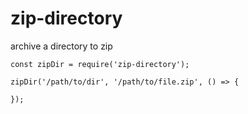 # zip-directory 
archive a directory to zip

```
const zipDir = require('zip-directory');

zipDir('/path/to/dir', '/path/to/file.zip', () => {

});
```